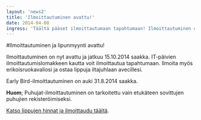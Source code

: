 ```yaml
---
layout: 'news2'
title: 'Ilmoittautuminen avattu!'
date: 2014-04-08
ingress: 'Täältä pääset ilmoittautumaan tapahtumaan! Ilmoittautuminen on nyt avattu ja jatkuu 15.10.2014 saakka. IT-päivien ilmoittautumislomakkeen kautta voit ilmoittautua tapahtumaan. '
---
```

#Ilmoittautuminen ja lipunmyynti avattu!

Ilmoittautuminen on nyt avattu ja jatkuu 15.10.2014 saakka. IT-päivien ilmoittautumislomakkeen kautta voit ilmoittautua tapahtumaan. Ilmoita myös erikoisruokavaliosi ja ostaa lippuja iltajuhlaan avecillesi.

Early Bird-ilmoittautuminen on auki 31.8.2014 saakka.

**Huom**; Puhujat-ilmoittautuminen on tarkoitettu vain etukäteen sovittujen puhujien rekisteröimiseksi.

[Katso lippujen hinnat ja ilmoittaudu täältä](http://it2014.fi/ilmoittaudu.html).
